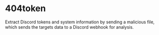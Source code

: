 # 404token
Extract Discord tokens and system information by sending a malicious file, which sends the targets data to a Discord webhook for analysis.
